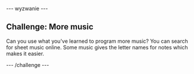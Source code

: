 \--- wyzwanie \---

## Challenge: More music

Can you use what you've learned to program more music? You can search for sheet music online. Some music gives the letter names for notes which makes it easier.

\--- /challenge \---